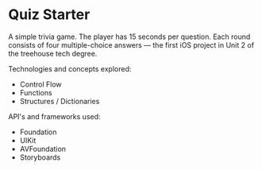 # Quiz Starter

A simple trivia game. The player has 15 seconds per question. Each round consists of four multiple-choice answers — the first iOS project in Unit 2 of the treehouse tech degree.

Technologies and concepts explored:

* Control Flow
* Functions
* Structures / Dictionaries

API's and frameworks used:

* Foundation
* UIKit
* AVFoundation
* Storyboards